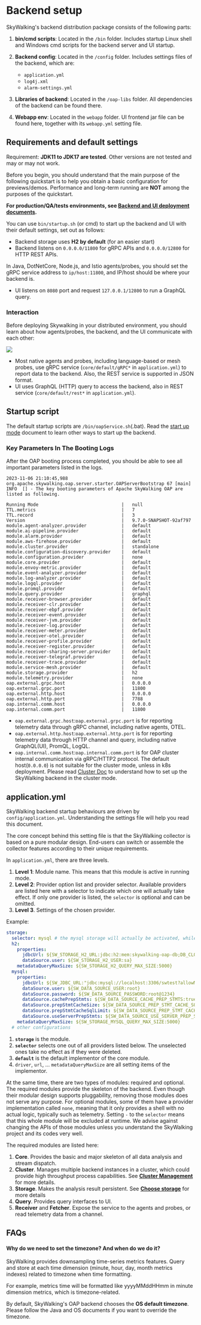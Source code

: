 # Backend setup
SkyWalking's backend distribution package consists of the following parts:

1. **bin/cmd scripts**: Located in the `/bin` folder. Includes startup Linux shell and Windows cmd scripts for the backend server and UI startup.

2. **Backend config**: Located in the `/config` folder. Includes settings files of the backend, which are:
    * `application.yml`
    * `log4j.xml`
    * `alarm-settings.yml`

3. **Libraries of backend**: Located in the `/oap-libs` folder. All dependencies of the backend can be found there.

4. **Webapp env**: Located in the `webapp` folder. UI frontend jar file can be found here, together with its `webapp.yml` setting file.

## Requirements and default settings

Requirement: **JDK11 to JDK17 are tested**. Other versions are not tested and may or may not work.

Before you begin, you should understand that the main purpose of the following quickstart is to help you obtain a basic configuration for previews/demos. Performance and long-term running are **NOT** among the purposes of the quickstart.

**For production/QA/tests environments, see [Backend and UI deployment documents](ui-setup.md).**

You can use `bin/startup.sh` (or cmd) to start up the backend and UI with their default settings, set out as follows:

- Backend storage uses **H2 by default** (for an easier start)
- Backend listens on `0.0.0.0/11800` for gRPC APIs and `0.0.0.0/12800` for HTTP REST APIs.

In Java, DotNetCore, Node.js, and Istio agents/probes, you should set the gRPC service address to `ip/host:11800`, and IP/host should be where your backend is.
- UI listens on `8080` port and request `127.0.0.1/12800` to run a GraphQL query.

### Interaction

Before deploying Skywalking in your distributed environment, you should learn about how agents/probes, the backend, and the UI communicate with each other:

<img src="https://skywalking.apache.org/doc-graph/communication-net.png"/>

- Most native agents and probes, including language-based or mesh probes, use gRPC service (`core/default/gRPC*` in `application.yml`) to report data to the backend. Also, the REST service is supported in JSON format.
- UI uses GraphQL (HTTP) query to access the backend, also in REST service (`core/default/rest*` in `application.yml`).


## Startup script
The default startup scripts are `/bin/oapService.sh`(.bat).
Read the [start up mode](backend-start-up-mode.md) document to learn other ways to start up the backend.


### Key Parameters In The Booting Logs
After the OAP booting process completed, you should be able to see all important parameters listed in the logs.

```
2023-11-06 21:10:45,988 org.apache.skywalking.oap.server.starter.OAPServerBootstrap 67 [main] INFO  [] - The key booting parameters of Apache SkyWalking OAP are listed as following.

Running Mode                               |   null                  
TTL.metrics                                |   7                     
TTL.record                                 |   3                     
Version                                    |   9.7.0-SNAPSHOT-92af797
module.agent-analyzer.provider             |   default               
module.ai-pipeline.provider                |   default               
module.alarm.provider                      |   default               
module.aws-firehose.provider               |   default               
module.cluster.provider                    |   standalone            
module.configuration-discovery.provider    |   default               
module.configuration.provider              |   none                  
module.core.provider                       |   default               
module.envoy-metric.provider               |   default               
module.event-analyzer.provider             |   default               
module.log-analyzer.provider               |   default               
module.logql.provider                      |   default               
module.promql.provider                     |   default               
module.query.provider                      |   graphql               
module.receiver-browser.provider           |   default               
module.receiver-clr.provider               |   default               
module.receiver-ebpf.provider              |   default               
module.receiver-event.provider             |   default               
module.receiver-jvm.provider               |   default               
module.receiver-log.provider               |   default               
module.receiver-meter.provider             |   default               
module.receiver-otel.provider              |   default               
module.receiver-profile.provider           |   default               
module.receiver-register.provider          |   default               
module.receiver-sharing-server.provider    |   default               
module.receiver-telegraf.provider          |   default               
module.receiver-trace.provider             |   default               
module.service-mesh.provider               |   default               
module.storage.provider                    |   h2                    
module.telemetry.provider                  |   none                  
oap.external.grpc.host                     |   0.0.0.0               
oap.external.grpc.port                     |   11800                 
oap.external.http.host                     |   0.0.0.0               
oap.external.http.port                     |   7788                  
oap.internal.comm.host                     |   0.0.0.0               
oap.internal.comm.port                     |   11800       
```

- `oap.external.grpc.host`:`oap.external.grpc.port` is for reporting telemetry data through gRPC channel, including
  native agents, OTEL.
- `oap.external.http.host`:`oap.external.http.port` is for reporting telemetry data through HTTP channel and query,
  including native GraphQL(UI), PromQL, LogQL.
- `oap.internal.comm.host`:`oap.internal.comm.port` is for OAP cluster internal communication via gRPC/HTTP2 protocol.
  The default host(`0.0.0.0`) is not suitable for the cluster mode, unless in k8s deployment. Please
  read [Cluster Doc](backend-cluster.md) to understand how to set up the SkyWalking backend in the cluster mode.
  
## application.yml
SkyWalking backend startup behaviours are driven by `config/application.yml`. Understanding the settings file will help you read this document.

The core concept behind this setting file is that the SkyWalking collector is based on a pure modular design.
End-users can switch or assemble the collector features according to their unique requirements.

In `application.yml`, there are three levels.
1. **Level 1**: Module name. This means that this module is active in running mode.
1. **Level 2**: Provider option list and provider selector. Available providers are listed here with a selector to indicate which one will actually take effect. If only one provider is listed, the `selector` is optional and can be omitted.
1. **Level 3**. Settings of the chosen provider.

Example:

```yaml
storage:
  selector: mysql # the mysql storage will actually be activated, while the h2 storage takes no effect
  h2:
    properties:
      jdbcUrl: ${SW_STORAGE_H2_URL:jdbc:h2:mem:skywalking-oap-db;DB_CLOSE_DELAY=-1;DATABASE_TO_UPPER=FALSE}
      dataSource.user: ${SW_STORAGE_H2_USER:sa}
    metadataQueryMaxSize: ${SW_STORAGE_H2_QUERY_MAX_SIZE:5000}
  mysql:
    properties:
      jdbcUrl: ${SW_JDBC_URL:"jdbc:mysql://localhost:3306/swtest?allowMultiQueries=true"}
      dataSource.user: ${SW_DATA_SOURCE_USER:root}
      dataSource.password: ${SW_DATA_SOURCE_PASSWORD:root@1234}
      dataSource.cachePrepStmts: ${SW_DATA_SOURCE_CACHE_PREP_STMTS:true}
      dataSource.prepStmtCacheSize: ${SW_DATA_SOURCE_PREP_STMT_CACHE_SQL_SIZE:250}
      dataSource.prepStmtCacheSqlLimit: ${SW_DATA_SOURCE_PREP_STMT_CACHE_SQL_LIMIT:2048}
      dataSource.useServerPrepStmts: ${SW_DATA_SOURCE_USE_SERVER_PREP_STMTS:true}
    metadataQueryMaxSize: ${SW_STORAGE_MYSQL_QUERY_MAX_SIZE:5000}
  # other configurations
```

1. **`storage`** is the module.
1. **`selector`** selects one out of all providers listed below. The unselected ones take no effect as if they were deleted.
1. **`default`** is the default implementor of the core module.
1. `driver`, `url`, ... `metadataQueryMaxSize` are all setting items of the implementor.

At the same time, there are two types of modules: required and optional. The required modules provide the skeleton of the backend.
Even though their modular design supports pluggability, removing those modules does not serve any purpose. For optional modules, some of them have
a provider implementation called `none`, meaning that it only provides a shell with no actual logic, typically such as telemetry.
Setting `-` to the `selector` means that this whole module will be excluded at runtime.
We advise against changing the APIs of those modules unless you understand the SkyWalking project and its codes very well.

The required modules are listed here:
1. **Core**. Provides the basic and major skeleton of all data analysis and stream dispatch.
1. **Cluster**. Manages multiple backend instances in a cluster, which could provide high throughput process
capabilities. See [**Cluster Management**](backend-cluster.md) for more details.
1. **Storage**. Makes the analysis result persistent. See [**Choose storage**](backend-storage.md) for more details
1. **Query**. Provides query interfaces to UI.
1. **Receiver** and **Fetcher**. Expose the service to the agents and probes, or read telemetry data from a channel.

## FAQs
#### Why do we need to set the timezone? And when do we do it?
SkyWalking provides downsampling time-series metrics features.
Query and store at each time dimension (minute, hour, day, month metrics indexes)
related to timezone when time formatting.

For example, metrics time will be formatted like yyyyMMddHHmm in minute dimension metrics, which is timezone-related.

By default, SkyWalking's OAP backend chooses the **OS default timezone**.
Please follow the Java and OS documents if you want to override the timezone.

